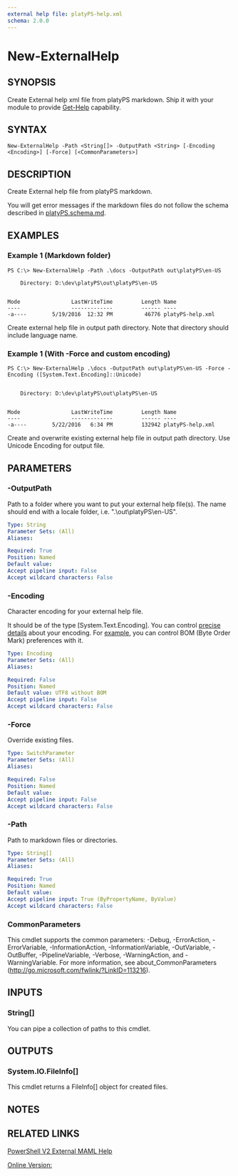 ```yaml
---
external help file: platyPS-help.xml
schema: 2.0.0
---
```


# New-ExternalHelp
## SYNOPSIS
Create External help xml file from platyPS markdown. 
Ship it with your module to provide [Get-Help](https://msdn.microsoft.com/en-us/library/dd878343.aspx) capability.
## SYNTAX

```
New-ExternalHelp -Path <String[]> -OutputPath <String> [-Encoding <Encoding>] [-Force] [<CommonParameters>]
```

## DESCRIPTION
Create External help file from platyPS markdown.

You will get error messages if the markdown files do not follow the schema described in
[platyPS.schema.md](https://github.com/PowerShell/platyPS/blob/master/platyPS.schema.md).
## EXAMPLES

### Example 1 (Markdown folder)
```
PS C:\> New-ExternalHelp -Path .\docs -OutputPath out\platyPS\en-US

    Directory: D:\dev\platyPS\out\platyPS\en-US


Mode                LastWriteTime         Length Name
----                -------------         ------ ----
-a----        5/19/2016  12:32 PM          46776 platyPS-help.xml
```

Create external help file in output path directory.
Note that directory should include language name.
### Example 1 (With -Force and custom encoding)
```
PS C:\> New-ExternalHelp .\docs -OutputPath out\platyPS\en-US -Force -Encoding ([System.Text.Encoding]::Unicode)


    Directory: D:\dev\platyPS\out\platyPS\en-US


Mode                LastWriteTime         Length Name
----                -------------         ------ ----
-a----        5/22/2016   6:34 PM         132942 platyPS-help.xml
```

Create and overwrite existing external help file in output path directory.
Use Unicode Encoding for output file.
## PARAMETERS

### -OutputPath
Path to a folder where you want to put your external help file(s).
The name should end with a locale folder, i.e. ".\out\platyPS\en-US".


```yaml
Type: String
Parameter Sets: (All)
Aliases: 

Required: True
Position: Named
Default value: 
Accept pipeline input: False
Accept wildcard characters: False
```

### -Encoding
Character encoding for your external help file.

It should be of the type \[System.Text.Encoding\].
You can control [precise details](https://msdn.microsoft.com/en-us/library/ms404377.aspx) about your encoding.
For [example](http://stackoverflow.com/questions/5596982/using-powershell-to-write-a-file-in-utf-8-without-the-bom), 
you can control BOM (Byte Order Mark) preferences with it.


```yaml
Type: Encoding
Parameter Sets: (All)
Aliases: 

Required: False
Position: Named
Default value: UTF8 without BOM
Accept pipeline input: False
Accept wildcard characters: False
```

### -Force
Override existing files.


```yaml
Type: SwitchParameter
Parameter Sets: (All)
Aliases: 

Required: False
Position: Named
Default value: 
Accept pipeline input: False
Accept wildcard characters: False
```

### -Path
Path to markdown files or directories.


```yaml
Type: String[]
Parameter Sets: (All)
Aliases: 

Required: True
Position: Named
Default value: 
Accept pipeline input: True (ByPropertyName, ByValue)
Accept wildcard characters: False
```

### CommonParameters
This cmdlet supports the common parameters: -Debug, -ErrorAction, -ErrorVariable, -InformationAction, -InformationVariable, -OutVariable, -OutBuffer, -PipelineVariable, -Verbose, -WarningAction, and -WarningVariable. For more information, see about_CommonParameters (http://go.microsoft.com/fwlink/?LinkID=113216).
## INPUTS

### String[]
You can pipe a collection of paths to this cmdlet.
## OUTPUTS

### System.IO.FileInfo[]
This cmdlet returns a FileInfo[] object for created files.
## NOTES

## RELATED LINKS

[PowerShell V2 External MAML Help](https://blogs.msdn.microsoft.com/powershell/2008/12/24/powershell-v2-external-maml-help/)

[Online Version:](https://github.com/PowerShell/platyPS/blob/master/docs/New-ExternalHelp.md)






